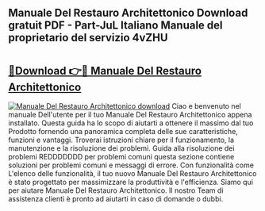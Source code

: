 ## Manuale Del Restauro Architettonico Download gratuit PDF - Part-JuL Italiano Manuale del proprietario del servizio 4vZHU

# <h2><a href="http://dffgnl.blite.top/?on=Manuale+Del+Restauro+Architettonico">🔗Download 👉🔴 Manuale Del Restauro Architettonico</a></h2>

[![Manuale Del Restauro Architettonico download](https://i.imgur.com/lujVjoI.png)](http://dffgnl.blite.top/?on=Manuale+Del+Restauro+Architettonico)
Ciao e benvenuto nel manuale Dell'utente per il tuo Manuale Del Restauro Architettonico appena installato. Questa guida ha lo scopo di aiutarti a ottenere il massimo dal tuo Prodotto fornendo una panoramica completa delle sue caratteristiche, funzioni e vantaggi. Troverai istruzioni chiare per il funzionamento, la manutenzione e la risoluzione dei problemi. Guida alla risoluzione dei problemi REDDDDDDD per problemi comuni questa sezione contiene soluzioni per problemi comuni e messaggi di errore. Con funzionalità come L'elenco delle funzionalità, il tuo nuovo Manuale Del Restauro Architettonico è stato progettato per massimizzare la produttività e l'efficienza. Siamo qui per aiutare Manuale Del Restauro Architettonico. Il nostro Team di assistenza clienti è pronto ad aiutarti in caso di domande o dubbi.
